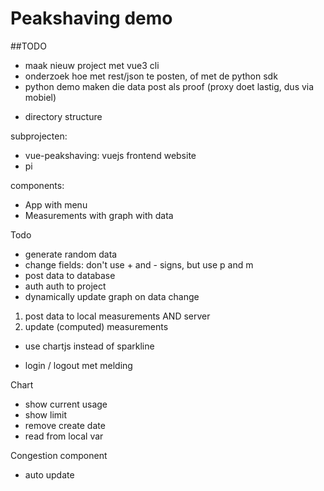 # Peakshaving demo

##TODO
+ maak nieuw project met vue3 cli
+ onderzoek hoe met rest/json te posten, of met de python sdk
+ python demo maken die data post als proof (proxy doet lastig, dus via mobiel)

- directory structure

subprojecten:
- vue-peakshaving: vuejs frontend website
- pi

components:
+ App with menu
+ Measurements with graph with data

Todo
+ generate random data
+ change fields: don't use + and - signs, but use p and m
+ post data to database
+ auth auth to project
+ dynamically update graph on data change
1. post data to local measurements AND server
2. update (computed) measurements
+ use chartjs instead of sparkline
- login / logout met melding

Chart
+ show current usage
+ show limit
+ remove create date
+ read from local var

Congestion component
+ auto update


